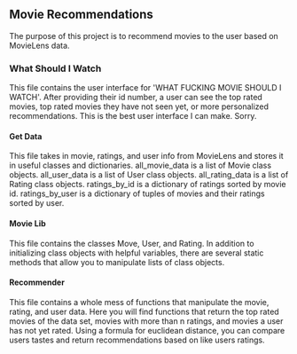 ## Movie Recommendations

The purpose of this project is to recommend movies to the user based on MovieLens data.

### What Should I Watch
This file contains the user interface for 'WHAT FUCKING MOVIE SHOULD I WATCH'. After providing their id number, a user can see the top rated movies, top rated movies they have not seen yet, or more personalized recommendations. This is the best user interface I can make. Sorry.

#### Get Data
This file takes in movie, ratings, and user info from MovieLens and stores it in useful classes and dictionaries.
all_movie_data is a list of Movie class objects.
all_user_data is a list of User class objects.
all_rating_data is a list of Rating class objects.
ratings_by_id is a dictionary of ratings sorted by movie id.
ratings_by_user is a dictionary of tuples of movies and their ratings sorted by user.

#### Movie Lib
This file contains the classes Move, User, and Rating. In addition to initializing class objects with helpful variables, there are several static methods that allow you to manipulate lists of class objects.

#### Recommender
This file contains a whole mess of functions that manipulate the movie, rating, and user data. Here you will find functions that return the top rated movies of the data set, movies with more than n ratings, and movies a user has not yet rated. Using a formula for euclidean distance, you can compare users tastes and return recommendations based on like users ratings.
